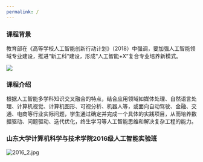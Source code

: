 ```yaml
---
permalink: /
---
```



### 课程背景
教育部在《高等学校人工智能创新行动计划》（2018）中强调，要加强人工智能领域专业建设，推进“新工科”建设，形成“人工智能+X”复合专业培养新模式。

<img src="{{ site.url }}{{ site.baseurl }}/images/slider7001400/AI1.png" />

### 课程介绍
根据人工智能多学科知识交叉融合的特点，结合应用领域如媒体处理、自然语言处理、计算机视觉、计算机图形、可视分析、机器人等，或面向自动驾驶、金融、交通、电商等行业实际问题，学生通过确定并完成一个具体的实践项目，从而培养数据驱动、问题驱动、迭代优化，终生学习等人工智能思维和解决复杂工程的能力。

### 山东大学计算机科学与技术学院2016级人工智能实验班

<img src="https://i.loli.net/2018/11/21/5bf4dc1dd12c6.jpg" alt="2016_2.jpg" title="2016_2.jpg" />
<br><br><br><br><br>

